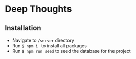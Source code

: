 # Deep Thoughts

## Installation

- Navigate to `/server` directory
- Run `$ npm i ` to install all packages
- Run `$ npm run seed` to seed the database for the project
